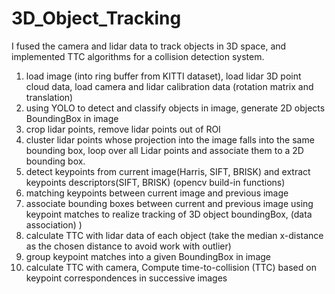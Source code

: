 # 3D_Object_Tracking

I fused the camera and lidar data to track objects in 3D space, and implemented TTC  algorithms for a collision detection system.
1. load image (into ring buffer from KITTI dataset), load lidar 3D point cloud data, load camera and lidar calibration data (rotation matrix and translation)
2. using YOLO to detect and classify objects in image, generate 2D objects BoundingBox in image
3. crop lidar points, remove lidar points out of ROI
4. cluster lidar points whose projection into the image falls into the same bounding box, loop over all Lidar points and associate them to a 2D bounding box.
5. detect keypoints from current image(Harris, SIFT, BRISK) and extract keypoints descriptors(SIFT, BRISK) (opencv build-in functions)
6. matching keypoints between current image and previous image
7. associate bounding boxes between current and previous image using keypoint matches to realize tracking of 3D object boundingBox, (data association) )
8. calculate TTC with lidar data of each object (take the median x-distance as the chosen distance to avoid work with outlier)  
9. group keypoint matches into a given BoundingBox in image
10. calculate TTC with camera, Compute time-to-collision (TTC) based on keypoint correspondences in successive images
